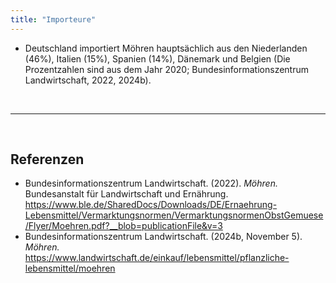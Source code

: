```yaml
---
title: "Importeure"
---
```


- Deutschland importiert Möhren hauptsächlich aus den Niederlanden (46%), Italien (15%), Spanien (14%), Dänemark und Belgien (Die Prozentzahlen sind aus dem Jahr 2020; Bundesinformationszentrum Landwirtschaft, 2022, 2024b).

<br>

---

<br> 

## Referenzen
- Bundesinformationszentrum Landwirtschaft. (2022). *Möhren.* Bundesanstalt für Landwirtschaft und Ernährung. <https://www.ble.de/SharedDocs/Downloads/DE/Ernaehrung-Lebensmittel/Vermarktungsnormen/VermarktungsnormenObstGemuese/Flyer/Moehren.pdf?__blob=publicationFile&v=3>
- Bundesinformationszentrum Landwirtschaft. (2024b, November 5). *Möhren.* <https://www.landwirtschaft.de/einkauf/lebensmittel/pflanzliche-lebensmittel/moehren>

